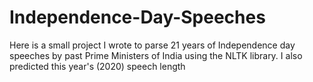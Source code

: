 # Independence-Day-Speeches

Here is a small project I wrote to parse 21 years of Independence day speeches by past Prime Ministers of India using the NLTK library. I also predicted this year's (2020) speech length
